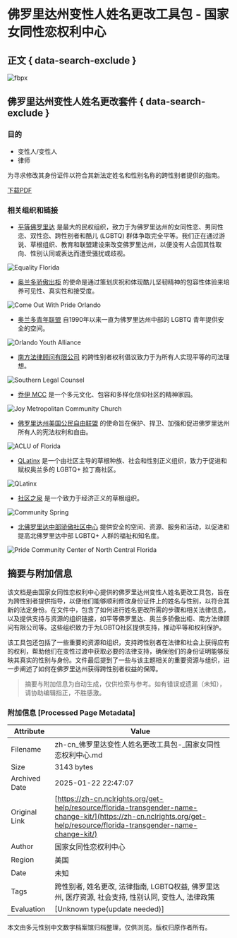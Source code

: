 # 佛罗里达州变性人姓名更改工具包 - 国家女同性恋权利中心

## 正文 { data-search-exclude }


![fbpx](https://www.facebook.com/tr?id=2549881175234987&ev=PageView&noscript=1)

## 佛罗里达州变性人姓名更改套件 { data-search-exclude }

### 目的

- 变性人/变性人
- 律师

为寻求修改其身份证件以符合其新法定姓名和性别名称的跨性别者提供的指南。

[下载PDF](https://www.nclrights.org/wp-content/uploads/2013/07/fl_namechg_kit.pdf)

### 相关组织和链接

- [平等佛罗里达](https://www.eqfl.org/) 是最大的民权组织，致力于为佛罗里达州的女同性恋、男同性恋、双性恋、跨性别者和酷儿 (LGBTQ) 群体争取完全平等。我们正在通过游说、草根组织、教育和联盟建设来改变佛罗里达州，以便没有人会因其性取向、性别认同或表达而遭受骚扰或歧视。

![Equality Florida](https://www.nclrights.org/wp-content/uploads/2024/07/eq-fl-logo-300x225.png)

- [奥兰多骄傲出柜](https://comeoutwithpride.org/) 的使命是通过策划庆祝和体现酷儿坚韧精神的包容性体验来培养可见性、真实性和接受度。

![Come Out With Pride Orlando](https://www.nclrights.org/wp-content/uploads/2024/07/pride-orlandi-logo-300x225.png)

- [奥兰多青年联盟](http://www.orlandoyouthalliance.org) 自1990年以来一直为佛罗里达州中部的 LGBTQ 青年提供安全的空间。

![Orlando Youth Alliance](https://www.nclrights.org/wp-content/uploads/2024/07/oya-logo-300x225.png)

- [南方法律顾问有限公司](http://www.southernlegal.org) 的跨性别者权利倡议致力于为所有人实现平等的司法理想。

![Southern Legal Counsel](https://www.nclrights.org/wp-content/uploads/2024/07/slc-logo-300x225.png)

- [乔伊 MCC](https://joymcc.com/) 是一个多元文化、包容和多样化信仰社区的精神家园。

![Joy Metropolitan Community Church](https://www.nclrights.org/wp-content/uploads/2024/07/joy-mcc-logo-300x225.png)

- [佛罗里达州美国公民自由联盟](https://www.aclufl.org/) 的使命旨在保护、捍卫、加强和促进佛罗里达州所有人的宪法权利和自由。

![ACLU of Florida](https://www.nclrights.org/wp-content/uploads/2024/07/aclu-logo-300x225.png)

- [QLatinx](https://www.qlatinx.org/) 是一个由社区主导的草根种族、社会和性别正义组织，致力于促进和赋权奥兰多的 LGBTQ+ 拉丁裔社区。

![QLatinx](https://www.nclrights.org/wp-content/uploads/2024/07/latin-x-logo-300x225.png)

- [社区之泉](https://www.csgnv.org/) 是一个致力于经济正义的草根组织。

![Community Spring](https://www.nclrights.org/wp-content/uploads/2024/07/comm-spring-logo-300x225.png)

- [北佛罗里达中部骄傲社区中心](https://gainesvillepride.org/) 提供安全的空间、资源、服务和活动，以促进和提高北佛罗里达中部 LGBTQ+ 人群的福祉和知名度。

![Pride Community Center of North Central Florida](https://www.nclrights.org/wp-content/uploads/2024/08/logo-pccncf-300x225.png)
<!-- tcd_original_link https://zh-cn.nclrights.org/get-help/resource/florida-transgender-name-change-kit/ -->


## 摘要与附加信息

<!-- tcd_abstract -->
该文档是由国家女同性恋权利中心提供的佛罗里达州变性人姓名更改工具包，旨在为跨性别者提供指导，以便他们能够顺利修改身份证件上的姓名与性别，以符合其新的法定身份。在文件中，包含了如何进行姓名更改所需的步骤和相关法律信息，以及提供支持与资源的组织链接，如平等佛罗里达、奥兰多骄傲出柜、南方法律顾问有限公司等。这些组织致力于为LGBTQ社区提供支持，推动平等和权利保护。

该工具包还包括了一些重要的资源和组织，支持跨性别者在法律和社会上获得应有的权利，帮助他们在变性过渡中获取必要的法律支持，确保他们的身份证明能够反映其真实的性别与身份。文件最后提到了一些与该主题相关的重要资源与组织，进一步阐述了如何在佛罗里达州获得跨性别者权益的保障。
<!-- tcd_abstract_end -->

> 摘要与附加信息为自动生成，仅供检索与参考。如有错误或遗漏（未知），请协助编辑指正，不胜感激。

### 附加信息 [Processed Page Metadata]

| Attribute       | Value                                  |
|-----------------|----------------------------------------|
| Filename        | zh-cn_佛罗里达变性人姓名更改工具包-_国家女同性恋权利中心.md                             |
| Size            | 3143 bytes                           |
| Archived Date   | 2025-01-22 22:47:07                             |
| Original Link   | [https://zh-cn.nclrights.org/get-help/resource/florida-transgender-name-change-kit/](https://zh-cn.nclrights.org/get-help/resource/florida-transgender-name-change-kit/)                       |
| Author          | 国家女同性恋权利中心                               |
| Region          | 美国                               |
| Date            | 未知                                 |
| Tags            | 跨性别者, 姓名更改, 法律指南, LGBTQ权益, 佛罗里达州, 医疗资源, 社会支持, 性别认同, 变性人, 法律政策                                 |
| Evaluation            | [Unknown type(update needed)]                                 |
<!-- tcd_table_end -->

本文由多元性别中文数字档案馆归档整理，仅供浏览。版权归原作者所有。
